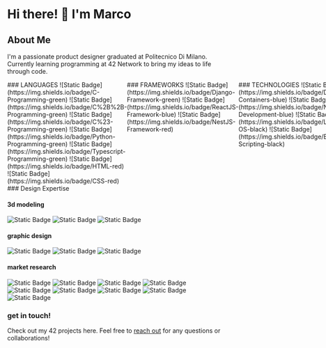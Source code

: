 # Hi there! 👋 I'm Marco

## About Me
I'm a passionate product designer graduated at Politecnico Di Milano. Currently learning programming at 42 Network to bring my ideas to life through code.

<div style="display:flex">
  <div>
    ### LANGUAGES
    ![Static Badge](https://img.shields.io/badge/C-Programming-green)
    ![Static Badge](https://img.shields.io/badge/C%2B%2B-Programming-green)
    ![Static Badge](https://img.shields.io/badge/C%23-Programming-green)
    ![Static Badge](https://img.shields.io/badge/Python-Programming-green)
    ![Static Badge](https://img.shields.io/badge/Typescript-Programming-green)
    ![Static Badge](https://img.shields.io/badge/HTML-red)
    ![Static Badge](https://img.shields.io/badge/CSS-red)
  </div>
  <div>
    ### FRAMEWORKS
    ![Static Badge](https://img.shields.io/badge/Django-Framework-green)
    ![Static Badge](https://img.shields.io/badge/ReactJS-Framework-blue)
    ![Static Badge](https://img.shields.io/badge/NestJS-Framework-red)
  </div>
  <div>
    ### TECHNOLOGIES
    ![Static Badge](https://img.shields.io/badge/Docker-Containers-blue)
    ![Static Badge](https://img.shields.io/badge/NodeJS-Development-blue)
    ![Static Badge](https://img.shields.io/badge/Linux-OS-black)
    ![Static Badge](https://img.shields.io/badge/Bash-Scripting-black)
  </div>
</div>
### Design Expertise

#### 3d modeling
![Static Badge](https://img.shields.io/badge/Dassault-Solidworks-red)
![Static Badge](https://img.shields.io/badge/Autodesk-Inventor-orange)
![Static Badge](https://img.shields.io/badge/Keyshot-Rendering-blue)

#### graphic design
![Static Badge](https://img.shields.io/badge/Adobe-Illustrator-yellow)
![Static Badge](https://img.shields.io/badge/Adobe-Indesign-purple)
![Static Badge](https://img.shields.io/badge/Adobe-Photoshop-blue)

#### market research
![Static Badge](https://img.shields.io/badge/SWOT_Analysis-blue)
![Static Badge](https://img.shields.io/badge/User_Studies-blue)
![Static Badge](https://img.shields.io/badge/Personas-blue)
![Static Badge](https://img.shields.io/badge/Canvas_Models-blue)
![Static Badge](https://img.shields.io/badge/Meta_Project-blue)
![Static Badge](https://img.shields.io/badge/Benchmarking-blue)
![Static Badge](https://img.shields.io/badge/Targeting-blue)
![Static Badge](https://img.shields.io/badge/Positioning-blue)
![Static Badge](https://img.shields.io/badge/Visioning-blue)

### get in touch!

Check out my 42 projects here. Feel free to [reach out](mailto:msebastiani93@gmail.com?subject=FromGithub) for any questions or collaborations!
